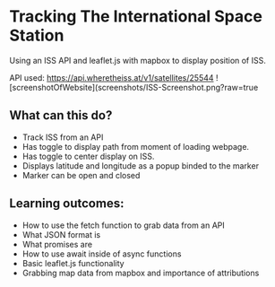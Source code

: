# Tracking The International Space Station
Using an ISS API and leaflet.js with mapbox to display position of ISS.

API used: https://api.wheretheiss.at/v1/satellites/25544
![screenshotOfWebsite](screenshots/ISS-Screenshot.png?raw=true

## What can this do?
- Track ISS from an API
- Has toggle to display path from moment of loading webpage.
- Has toggle to center display on ISS.
- Displays latitude and longitude as a popup binded to the marker
- Marker can be open and closed

## Learning outcomes:
- How to use the fetch function to grab data from an API
- What JSON format is
- What promises are
- How to use await inside of async functions
- Basic leaflet.js functionality
- Grabbing map data from mapbox and importance of attributions
